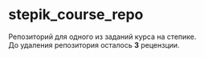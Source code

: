 # stepik_course_repo
Репозиторий для одного из заданий курса на степике. <br/>
До удаления репозитория осталось <strong>3</strong> рецензции. 